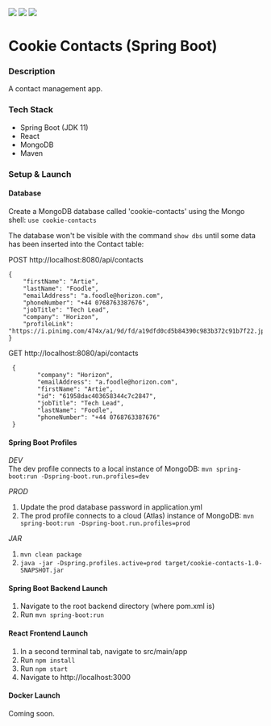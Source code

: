 ![](https://github.com/Lylio/image-repo/blob/master/logos/spring-boot.png?raw=true)
![](https://github.com/Lylio/image-repo/blob/master/logos/react.png?raw=true)
![](https://github.com/Lylio/image-repo/blob/master/logos/mongodb.png?raw=true)

# Cookie Contacts (Spring Boot)

### Description
A contact management app.

### Tech Stack
- Spring Boot (JDK 11)
- React
- MongoDB
- Maven

### Setup & Launch

#### Database
Create a MongoDB database called 'cookie-contacts' using the Mongo shell:
`use cookie-contacts`

The database won't be visible with the command `show dbs` until some data has been inserted
into the Contact table:

POST http://localhost:8080/api/contacts
```
{
    "firstName": "Artie",
    "lastName": "Foodle",
    "emailAddress": "a.foodle@horizon.com",
    "phoneNumber": "+44 0768763387676",
    "jobTitle": "Tech Lead",
    "company": "Horizon",
    "profileLink": "https://i.pinimg.com/474x/a1/9d/fd/a19dfd0cd5b84390c983b372c91b7f22.jpg"
}
```

GET http://localhost:8080/api/contacts
```
 {
        "company": "Horizon",
        "emailAddress": "a.foodle@horizon.com",
        "firstName": "Artie",
        "id": "61958dac403658344c7c2847",
        "jobTitle": "Tech Lead",
        "lastName": "Foodle",
        "phoneNumber": "+44 0768763387676"
 }
```

#### Spring Boot Profiles
*DEV*  
The dev profile connects to a local instance of MongoDB: `mvn spring-boot:run -Dspring-boot.run.profiles=dev`

*PROD*
1. Update the prod database password in application.yml
2. The prod profile connects to a cloud (Atlas) instance of MongoDB: `mvn spring-boot:run -Dspring-boot.run.profiles=prod`

*JAR*
1. `mvn clean package`
2. `java -jar -Dspring.profiles.active=prod target/cookie-contacts-1.0-SNAPSHOT.jar`

#### Spring Boot Backend Launch
1. Navigate to the root backend directory (where pom.xml is)
2. Run `mvn spring-boot:run`

#### React Frontend Launch
1. In a second terminal tab, navigate to src/main/app
2. Run `npm install`
3. Run `npm start`
4. Navigate to http://localhost:3000

#### Docker Launch
Coming soon.




